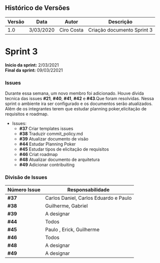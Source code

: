 ## Histórico de Versões
| Versão  |  Data  | Autor  |  Descrição  |
| ------------------- | ------------------- | ------------------- | ------------------- |
|  1.0 |  3/03/2020 | Ciro Costa |  Criação documento Sprint 3|


# Sprint 3

**Inicio da sprint:** 2/03/2021  
**Final da sprint:** 09/03/22021

### Issues

   Durante essa semana, um novo membro foi adicionado. Houve dívida tecnica das issues **#21**, **#40**, **#41**, **#42** e **#43**.Que foram resolvidas. Nessa sprint o ambiente ira ser configurado e os documentos serão atualizados. Alêm de os integrantes terem que estudar planning poker,elicitação de requisitos e roadmap.

 - Issues:
    - **#37** Criar templates issues  
    - **#38** Traduzir commit_policy.md
    - **#39** Atualizar documento de visão
    - **#44** Estudar Planning Poker
    - **#45** Estudar tipos de elicitação de requisitos
    - **#46** Criat roadmap  
    - **#48** Atualizar documento de arquitetura
    - **#49** Adicionar contribuiting

### Divisão de Issues

 Número Issue| Responsabilidade
 ---|---
 **#37**| Carlos Daniel, Carlos Eduardo e Paulo
 **#38**| Guilherme, Gabriel
 **#39**| A designar
 **#44**| Todos
 **#45**| Paulo , Erick, Guilherme
 **#46**| Todos
 **#48**| A designar
 **#49**| A designar

